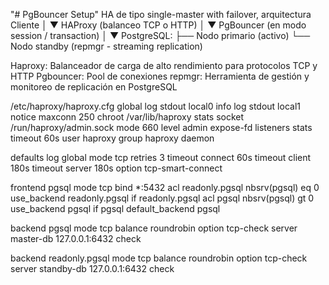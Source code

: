 "# PgBouncer Setup"
HA de tipo single-master with failover, arquitectura
Cliente
│
▼
HAProxy (balanceo TCP o HTTP)
│
▼
PgBouncer (en modo session / transaction)
│
▼
PostgreSQL:
├── Nodo primario (activo)
└── Nodo standby (repmgr - streaming replication)

Haproxy: Balanceador de carga de alto rendimiento para protocolos TCP y HTTP
Pgbouncer: Pool de conexiones
repmgr: Herramienta de gestión y monitoreo de replicación en PostgreSQL

/etc/haproxy/haproxy.cfg
global
log stdout local0 info
log stdout local1 notice
maxconn 250
chroot /var/lib/haproxy
stats socket /run/haproxy/admin.sock mode 660 level admin expose-fd listeners
stats timeout 60s
user haproxy
group haproxy
daemon

defaults
log global
mode tcp
retries 3
timeout connect 60s
timeout client 180s
timeout server 180s
option tcp-smart-connect

frontend pgsql
mode tcp
bind \*:5432
acl readonly.pgsql nbsrv(pgsql) eq 0
use_backend readonly.pgsql if readonly.pgsql
acl pgsql nbsrv(pgsql) gt 0
use_backend pgsql if pgsql
default_backend pgsql

backend pgsql
mode tcp
balance roundrobin
option tcp-check
server master-db 127.0.0.1:6432 check

backend readonly.pgsql
mode tcp
balance roundrobin
option tcp-check
server standby-db 127.0.0.1:6432 check
